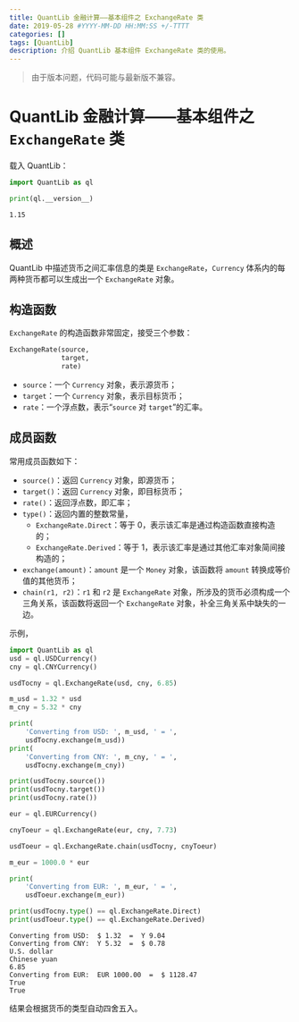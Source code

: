 ```yaml
---
title: QuantLib 金融计算——基本组件之 ExchangeRate 类
date: 2019-05-28 #YYYY-MM-DD HH:MM:SS +/-TTTT
categories: []
tags: [QuantLib]
description: 介绍 QuantLib 基本组件 ExchangeRate 类的使用。
---
```


> 由于版本问题，代码可能与最新版不兼容。

# QuantLib 金融计算——基本组件之 `ExchangeRate` 类

载入 QuantLib：

```python
import QuantLib as ql

print(ql.__version__)
```

```
1.15
```

## 概述

QuantLib 中描述货币之间汇率信息的类是 `ExchangeRate`，`Currency` 体系内的每两种货币都可以生成出一个 `ExchangeRate` 对象。

## 构造函数

`ExchangeRate` 的构造函数非常固定，接受三个参数：

```python
ExchangeRate(source,
             target,
             rate)
```

* `source`：一个 `Currency` 对象，表示源货币；
* `target`：一个 `Currency` 对象，表示目标货币；
* `rate`：一个浮点数，表示“`source` 对 `target`”的汇率。

## 成员函数

常用成员函数如下：

* `source()`：返回 `Currency` 对象，即源货币；
* `target()`：返回 `Currency` 对象，即目标货币；
* `rate()`：返回浮点数，即汇率；
* `type()`：返回内置的整数常量，
  * `ExchangeRate.Direct`：等于 0，表示该汇率是通过构造函数直接构造的；
  * `ExchangeRate.Derived`：等于 1，表示该汇率是通过其他汇率对象简间接构造的；
* `exchange(amount)`：`amount` 是一个 `Money` 对象，该函数将 `amount` 转换成等价值的其他货币；
* `chain(r1, r2)`：`r1` 和 `r2` 是 `ExchangeRate` 对象，所涉及的货币必须构成一个三角关系，该函数将返回一个 `ExchangeRate` 对象，补全三角关系中缺失的一边。

示例，

```python
import QuantLib as ql
usd = ql.USDCurrency()
cny = ql.CNYCurrency()

usdTocny = ql.ExchangeRate(usd, cny, 6.85)

m_usd = 1.32 * usd
m_cny = 5.32 * cny

print(
    'Converting from USD: ', m_usd, ' = ',
    usdTocny.exchange(m_usd))
print(
    'Converting from CNY: ', m_cny, ' = ',
    usdTocny.exchange(m_cny))

print(usdTocny.source())
print(usdTocny.target())
print(usdTocny.rate())

eur = ql.EURCurrency()

cnyToeur = ql.ExchangeRate(eur, cny, 7.73)

usdToeur = ql.ExchangeRate.chain(usdTocny, cnyToeur)

m_eur = 1000.0 * eur

print(
    'Converting from EUR: ', m_eur, ' = ',
    usdToeur.exchange(m_eur))

print(usdTocny.type() == ql.ExchangeRate.Direct)
print(usdToeur.type() == ql.ExchangeRate.Derived)
```

```
Converting from USD:  $ 1.32  =  Y 9.04
Converting from CNY:  Y 5.32  =  $ 0.78
U.S. dollar
Chinese yuan
6.85
Converting from EUR:  EUR 1000.00  =  $ 1128.47
True
True
```

结果会根据货币的类型自动四舍五入。
